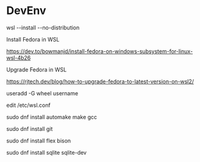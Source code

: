 # DevEnv

wsl --install --no-distribution


Install Fedora in WSL


https://dev.to/bowmanjd/install-fedora-on-windows-subsystem-for-linux-wsl-4b26


Upgrade Fedora in WSL


https://rjtech.dev/blog/how-to-upgrade-fedora-to-latest-version-on-wsl2/

useradd -G wheel username

edit /etc/wsl.conf

sudo dnf install automake make gcc

sudo dnf install git

sudo dnf install flex bison

sudo dnf install sqlite sqlite-dev
